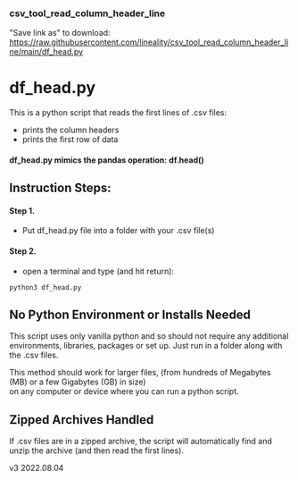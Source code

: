 ### csv_tool_read_column_header_line
"Save link as" to download: https://raw.githubusercontent.com/lineality/csv_tool_read_column_header_line/main/df_head.py 

# df_head.py

This is a python script that reads 
the first lines of .csv files:
- prints the column headers
- prints the first row of data

#### df_head.py mimics the pandas operation: df.head()


## Instruction Steps:

#### Step 1. 
- Put df_head.py file into a folder 
with your .csv file(s)

#### Step 2. 
- open a terminal and type (and hit return): 
```
python3 df_head.py
```

## No Python Environment or Installs Needed
This script uses only vanilla python and so
should not require any additional environments,
libraries, packages or set up. Just run in a folder 
along with the .csv files.

This method should work for larger files, 
(from hundreds of Megabytes (MB) or a few Gigabytes (GB) in size)  
on any computer or device where you can run 
a python script.

## Zipped Archives Handled
If .csv files are in a zipped archive, the script will
automatically find and unzip the archive (and then read the first lines).

v3 2022.08.04

